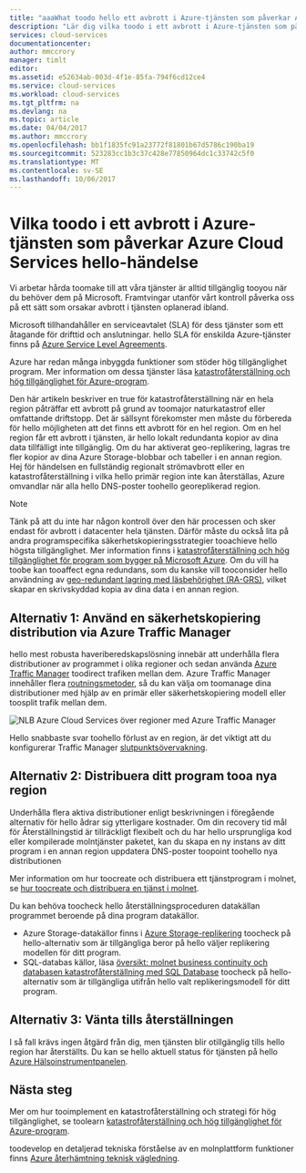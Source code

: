 ```yaml
---
title: "aaaWhat toodo hello ett avbrott i Azure-tjänsten som påverkar Azure Cloud Services för händelsen | Microsoft Docs"
description: "Lär dig vilka toodo i ett avbrott i Azure-tjänsten som påverkar Azure Cloud Services hello-händelse."
services: cloud-services
documentationcenter: 
author: mmccrory
manager: timlt
editor: 
ms.assetid: e52634ab-003d-4f1e-85fa-794f6cd12ce4
ms.service: cloud-services
ms.workload: cloud-services
ms.tgt_pltfrm: na
ms.devlang: na
ms.topic: article
ms.date: 04/04/2017
ms.author: mmccrory
ms.openlocfilehash: bb1f1835fc91a23772f81801b67d5786c190ba19
ms.sourcegitcommit: 523283cc1b3c37c428e77850964dc1c33742c5f0
ms.translationtype: MT
ms.contentlocale: sv-SE
ms.lasthandoff: 10/06/2017
---
```

# <a name="what-toodo-in-hello-event-of-an-azure-service-disruption-that-impacts-azure-cloud-services"></a>Vilka toodo i ett avbrott i Azure-tjänsten som påverkar Azure Cloud Services hello-händelse
Vi arbetar hårda toomake till att våra tjänster är alltid tillgänglig tooyou när du behöver dem på Microsoft. Framtvingar utanför vårt kontroll påverka oss på ett sätt som orsakar avbrott i tjänsten oplanerad ibland.

Microsoft tillhandahåller en serviceavtalet (SLA) för dess tjänster som ett åtagande för drifttid och anslutningar. hello SLA för enskilda Azure-tjänster finns på [Azure Service Level Agreements](https://azure.microsoft.com/support/legal/sla/).

Azure har redan många inbyggda funktioner som stöder hög tillgänglighet program. Mer information om dessa tjänster läsa [katastrofåterställning och hög tillgänglighet för Azure-program](../resiliency/resiliency-disaster-recovery-high-availability-azure-applications.md).

Den här artikeln beskriver en true för katastrofåterställning när en hela region påträffar ett avbrott på grund av toomajor naturkatastrof eller omfattande driftstopp. Det är sällsynt förekomster men måste du förbereda för hello möjligheten att det finns ett avbrott för en hel region. Om en hel region får ett avbrott i tjänsten, är hello lokalt redundanta kopior av dina data tillfälligt inte tillgänglig. Om du har aktiverat geo-replikering, lagras tre fler kopior av dina Azure Storage-blobbar och tabeller i en annan region. Hej för händelsen en fullständig regionalt strömavbrott eller en katastrofåterställning i vilka hello primär region inte kan återställas, Azure omvandlar när alla hello DNS-poster toohello georeplikerad region.

> [!NOTE]
> Tänk på att du inte har någon kontroll över den här processen och sker endast för avbrott i datacenter hela tjänsten. Därför måste du också lita på andra programspecifika säkerhetskopieringsstrategier tooachieve hello högsta tillgänglighet. Mer information finns i [katastrofåterställning och hög tillgänglighet för program som bygger på Microsoft Azure](../resiliency/resiliency-disaster-recovery-high-availability-azure-applications.md). Om du vill ha toobe kan tooaffect egna redundans, som du kanske vill tooconsider hello användning av [geo-redundant lagring med läsbehörighet (RA-GRS)](../storage/common/storage-redundancy.md#read-access-geo-redundant-storage), vilket skapar en skrivskyddad kopia av dina data i en annan region.
>
>


## <a name="option-1-use-a-backup-deployment-through-azure-traffic-manager"></a>Alternativ 1: Använd en säkerhetskopiering distribution via Azure Traffic Manager
hello mest robusta haveriberedskapslösning innebär att underhålla flera distributioner av programmet i olika regioner och sedan använda [Azure Traffic Manager](../traffic-manager/traffic-manager-overview.md) toodirect trafiken mellan dem. Azure Traffic Manager innehåller flera [routningsmetoder](../traffic-manager/traffic-manager-routing-methods.md), så du kan välja om toomanage dina distributioner med hjälp av en primär eller säkerhetskopiering modell eller toosplit trafik mellan dem.

![NLB Azure Cloud Services över regioner med Azure Traffic Manager](./media/cloud-services-disaster-recovery-guidance/using-azure-traffic-manager.png)

Hello snabbaste svar toohello förlust av en region, är det viktigt att du konfigurerar Traffic Manager [slutpunktsövervakning](../traffic-manager/traffic-manager-monitoring.md).

## <a name="option-2-deploy-your-application-tooa-new-region"></a>Alternativ 2: Distribuera ditt program tooa nya region
Underhålla flera aktiva distributioner enligt beskrivningen i föregående alternativ för hello ådrar sig ytterligare kostnader. Om din recovery tid mål för Återställningstid är tillräckligt flexibelt och du har hello ursprungliga kod eller kompilerade molntjänster paketet, kan du skapa en ny instans av ditt program i en annan region uppdatera DNS-poster toopoint toohello nya distributionen

Mer information om hur toocreate och distribuera ett tjänstprogram i molnet, se [hur toocreate och distribuera en tjänst i molnet](cloud-services-how-to-create-deploy-portal.md).

Du kan behöva toocheck hello återställningsproceduren datakällan programmet beroende på dina program datakällor.

* Azure Storage-datakällor finns i [Azure Storage-replikering](../storage/common/storage-redundancy.md#read-access-geo-redundant-storage) toocheck på hello-alternativ som är tillgängliga beror på hello väljer replikering modellen för ditt program.
* SQL-databas källor, läsa [översikt: molnet business continuity och databasen katastrofåterställning med SQL Database](../sql-database/sql-database-business-continuity.md) toocheck på hello-alternativ som är tillgängliga utifrån hello valt replikeringsmodell för ditt program.


## <a name="option-3-wait-for-recovery"></a>Alternativ 3: Vänta tills återställningen
I så fall krävs ingen åtgärd från dig, men tjänsten blir otillgänglig tills hello region har återställts. Du kan se hello aktuell status för tjänsten på hello [Azure Hälsoinstrumentpanelen](https://azure.microsoft.com/status/).

## <a name="next-steps"></a>Nästa steg
Mer om hur tooimplement en katastrofåterställning och strategi för hög tillgänglighet, se toolearn [katastrofåterställning och hög tillgänglighet för Azure-program](../resiliency/resiliency-disaster-recovery-high-availability-azure-applications.md).

toodevelop en detaljerad tekniska förståelse av en molnplattform funktioner finns [Azure återhämtning teknisk vägledning](../resiliency/resiliency-technical-guidance.md).
